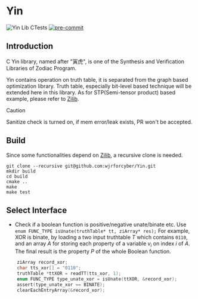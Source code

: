 # Yin
![Yin Lib CTests](https://github.com/wjrforcyber/Yin/actions/workflows/main.yml/badge.svg)
[![pre-commit](https://img.shields.io/badge/pre--commit-enabled-brightgreen?logo=pre-commit)](https://github.com/wjrforcyber/Yin)
## Introduction
C Yin library, named after "寅虎", is one of the Synthesis and Verification Libraries of Zodiac Program.

Yin contains operation on truth table, it is separated from the graph based optimization library. Truth table, especially bit-level based technique will be extended here in this library. As for STP(Semi-tensor product) based example, please refer to [Zilib](https://github.com/wjrforcyber/Zi).

> [!CAUTION]
> Sanitize check is turned on, if mem error/leak exists, PR won't be accepted.

## Build
Since some functionalities depend on [Zilib](https://github.com/wjrforcyber/Zi), a recursive clone is needed.
```
git clone --recursive git@github.com:wjrforcyber/Yin.git
mkdir build
cd build
cmake ..
make
make test
```

## Select Interface
- Check if a boolean function is positive/negative unate/binate etc. Use 
<br>`enum FUNC_TYPE isUnate(truthTable* tt, ziArray* res);`
For example, XOR is binate, by loading a two input truthtable $T$ which contains `0110`, and an array $A$ for storing each property of a variable $v_i$ on index $i$ of $A$. The final result is the property $P$ of the whole Boolean function.

```C
    ziArray record_xor;
    char tts_xor[] = "0110";
    truthTable *ttXOR = readTT(tts_xor, 1);
    enum FUNC_TYPE type_unate_xor = isUnate(ttXOR, &record_xor);
    assert(type_unate_xor == BINATE);
    clearEachEntryArray(&record_xor);
```